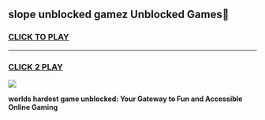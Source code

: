 
## slope unblocked gamez Unblocked Games👋
<h3>
<a href="https://premium.freeplayer.one?title=slope_unblocked_gamez&ref=16F">CLICK TO PLAY</a></h3>
<hr>

<h3>
<a href="https://premium.freeplayer.one?title=slope_unblocked_gamez&ref=16F">CLICK 2 PLAY</a>
  
</h3>

<a href="https://premium.freeplayer.one?title=slope_unblocked_gamez&ref=16F/"><img src="https://clearcache.store/games.png"></a>


**worlds hardest game unblocked: Your Gateway to Fun and Accessible Online Gaming**
